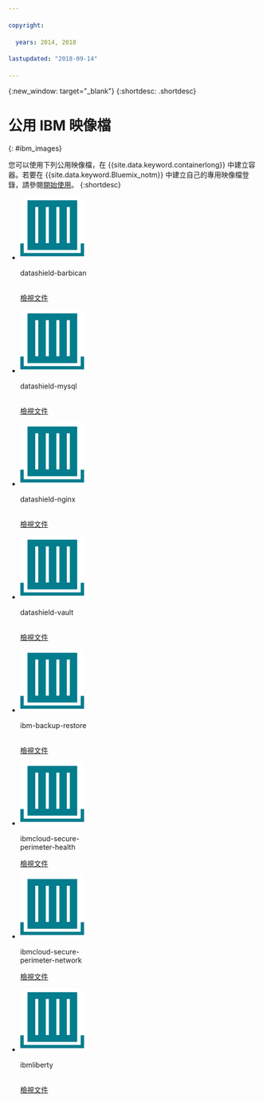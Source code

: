 ```yaml
---

copyright:

  years: 2014, 2018

lastupdated: "2018-09-14"

---
```


{:new_window: target="_blank"}
{:shortdesc: .shortdesc}

# 公用 IBM 映像檔
{: #ibm_images}

您可以使用下列公用映像檔，在 {{site.data.keyword.containerlong}} 中建立容器。若要在 {{site.data.keyword.Bluemix_notm}} 中建立自己的專用映像檔登錄，請參閱[開始使用](/docs/services/Registry/index.html)。
{:shortdesc}


<ul class="runtimeIconList">
  
<li>
<p class="runtimeIcon"><img src="images/container-image_ibm.svg" alt="如需 datashield-barbican 映像檔的相關資訊，請參閱文件。"></p>
<p class="runtimeTitle">datashield-barbican<br /> <br /></p>
<p class="runtimeLink"><a format="html" href="/docs/services/RegistryImages/datashield-barbican/index.html" scope="peer" title="如需 datashield-barbican 映像檔的相關資訊，請參閱文件。">檢視文件</a></p>
</li>

<li>
<p class="runtimeIcon"><img src="images/container-image_ibm.svg" alt="如需 datashield-mysql 映像檔的相關資訊，請參閱文件。"></p>
<p class="runtimeTitle">datashield-mysql<br /> <br /></p>
<p class="runtimeLink"><a format="html" href="/docs/services/RegistryImages/datashield-mysql/index.html" scope="peer" title="如需 datashield-mysql 映像檔的相關資訊，請參閱文件。">檢視文件</a></p>
</li>

<li>
<p class="runtimeIcon"><img src="images/container-image_ibm.svg" alt="如需 datashield-nginx 映像檔的相關資訊，請參閱文件。"></p>
<p class="runtimeTitle">datashield-nginx<br /> <br /></p>
<p class="runtimeLink"><a format="html" href="/docs/services/RegistryImages/datashield-nginx/index.html" scope="peer" title="如需 datashield-nginx 映像檔的相關資訊，請參閱文件。">檢視文件</a></p>
</li>

<li>
<p class="runtimeIcon"><img src="images/container-image_ibm.svg" alt="如需 datashield-vault 映像檔的相關資訊，請參閱文件。"></p>
<p class="runtimeTitle">datashield-vault<br /> <br /></p>
<p class="runtimeLink"><a format="html" href="/docs/services/RegistryImages/datashield-vault/index.html" scope="peer" title="如需 datashield-vault 映像檔的相關資訊，請參閱文件。">檢視文件</a></p>
</li>

<li>
<p class="runtimeIcon"><img src="images/container-image_ibm.svg" alt="如需 ibm-backup-restore 映像檔的相關資訊，請參閱文件。"></p>
<p class="runtimeTitle">ibm-backup-restore<br /> <br /></p>
<p class="runtimeLink"><a format="html" href="/docs/services/RegistryImages/ibm-backup-restore/index.html" scope="peer" title="如需 ibm-backup-restore 映像檔的相關資訊，請參閱文件。">檢視文件</a></p>
</li>
  
<li>
<p class="runtimeIcon"><img src="images/container-image_ibm.svg" alt="您可以使用 ibmcloud-secure-perimeter-health 映像檔來掃描及報告 IBM Cloud 基礎架構網路內有漏洞的路徑。"></p>
<p class="runtimeTitle">ibmcloud-secure-<br />perimeter-health</p>
<p class="runtimeLink"><a format="html"
href="/docs/services/RegistryImages/ibmcloud-secure-perimeter-health/index.html" scope="peer"
 title="您可以使用 ibmcloud-secure-perimeter-health 映像檔來掃描及報告 IBM Cloud 基礎架構網路內的公開路線。">檢視文件</a></p>
</li>

<li>
<p class="runtimeIcon"><img src="images/container-image_ibm.svg" alt="您可以使用 ibmcloud-secure-perimeter-network 映像檔來套用 Secure Perimeter Segment 的 Vyatta 配置。"></p>
<p class="runtimeTitle">ibmcloud-secure-<br />perimeter-network</p>
<p class="runtimeLink"><a format="html"
href="/docs/services/RegistryImages/ibmcloud-secure-perimeter-network/index.html" scope="peer"
 title="您可以使用 ibmcloud-secure-perimeter-network 映像檔來套用 Secure Perimeter Segment 的 Vyatta 配置。">檢視文件</a></p>
</li>

<li>
<p class="runtimeIcon"><img src="images/container-image_ibm.svg" alt="您可以使用 ibmliberty 映像檔作為母項，在 IBM WebSphere Application Server Liberty 容器中自行建立映像檔，並部署自己的 Java 型 WAR、EAR 或 OSGi 應用程式。"></p>
<p class="runtimeTitle">ibmliberty<br /> <br /></p>
<p class="runtimeLink"><a format="html" href="/docs/services/RegistryImages/ibmliberty/index.html" scope="peer" title="您可以使用 ibmliberty 映像檔作為母項，在 IBM WebSphere Application Server Liberty 容器中自行建立映像檔，並部署自己的 Java 型 WAR、EAR 或 OSGi 應用程式。">檢視文件</a></p>
</li>

</ul>
